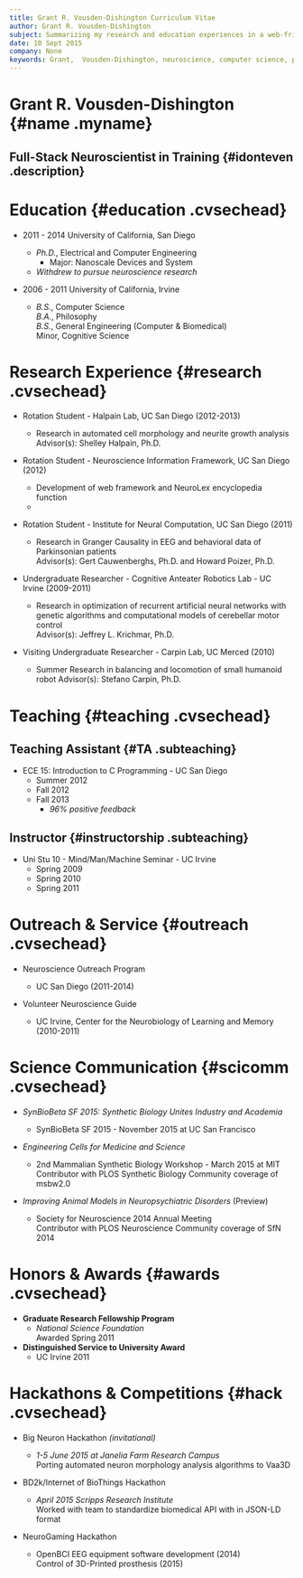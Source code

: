 ```yaml
---
title: Grant R. Vousden-Dishington Curriculum Vitae
author: Grant R. Vousden-Dishington
subject: Summarizing my research and education experiences in a web-friendly format
date: 10 Sept 2015
company: None
keywords: Grant,  Vousden-Dishington, neuroscience, computer science, programming, machine learning, electrophysiology, computational psychiatry, CV, curriculum vitae, teaching
---
```


# Grant R. Vousden-Dishington {#name .myname}

## Full-Stack Neuroscientist in Training {#idonteven .description}

# Education {#education .cvsechead}
* 2011 - 2014   University of California, San Diego
    + *Ph.D.*, Electrical and Computer Engineering
        - Major: Nanoscale Devices and System
    + *Withdrew to pursue neuroscience research*


* 2006 - 2011   University of California, Irvine
    + *B.S.*, Computer Science  
    *B.A.*, Philosophy  
    *B.S.*, General Engineering (Computer & Biomedical)  
    Minor, Cognitive Science

# Research Experience {#research .cvsechead}
* Rotation Student - Halpain Lab, UC San Diego (2012-2013)
    - Research in automated cell morphology and neurite growth analysis  
    Advisor(s): Shelley Halpain, Ph.D.

* Rotation Student - Neuroscience Information Framework, UC San Diego (2012)
    - Development of web framework and NeuroLex encyclopedia function
    - 
* Rotation Student - Institute for Neural Computation, UC San Diego (2011)
    - Research in Granger Causality in EEG and behavioral data of Parkinsonian patients  
    Advisor(s): Gert Cauwenberghs, Ph.D. and Howard Poizer, Ph.D.

* Undergraduate Researcher - Cognitive Anteater Robotics Lab - UC Irvine (2009-2011)
    - Research in optimization of recurrent artificial neural networks with genetic algorithms and computational models of cerebellar motor control  
    Advisor(s): Jeffrey L. Krichmar, Ph.D.

* Visiting Undergraduate Researcher - Carpin Lab, UC Merced (2010)
    - Summer Research in balancing and locomotion of small humanoid robot
    Advisor(s): Stefano Carpin, Ph.D.

# Teaching {#teaching .cvsechead}

## Teaching Assistant {#TA .subteaching}
* ECE 15: Introduction to C Programming - UC San Diego
    - Summer 2012  
    - Fall 2012  
    - Fall 2013
        + *96% positive feedback*

## Instructor {#instructorship .subteaching}
* Uni Stu 10 - Mind/Man/Machine Seminar - UC Irvine
    - Spring 2009  
    - Spring 2010  
    - Spring 2011

# Outreach & Service {#outreach .cvsechead}
* Neuroscience Outreach Program
    - UC San Diego (2011-2014)

* Volunteer Neuroscience Guide
    - UC Irvine, Center for the Neurobiology of Learning and Memory (2010-2011)

# Science Communication {#scicomm .cvsechead}
* *SynBioBeta SF 2015: Synthetic Biology Unites Industry and Academia*
    - SynBioBeta SF 2015 - November 2015 at UC San Francisco
    
* *Engineering Cells for Medicine and Science*
    - 2nd Mammalian Synthetic Biology Workshop - March 2015 at MIT  
    Contributor with PLOS Synthetic Biology Community coverage of msbw2.0

* *Improving Animal Models in Neuropsychiatric Disorders* (Preview)
    - Society for Neuroscience 2014 Annual Meeting  
    Contributor with PLOS Neuroscience Community coverage of SfN 2014

# Honors & Awards {#awards .cvsechead}
* **Graduate Research Fellowship Program**
    - *National Science Foundation*  
    Awarded Spring 2011
* **Distinguished Service to University Award**
    - UC Irvine 2011

# Hackathons & Competitions {#hack .cvsechead}
* Big Neuron Hackathon *(invitational)*
    - *1-5 June 2015 at Janelia Farm Research Campus*  
    Porting automated neuron morphology analysis algorithms to Vaa3D

* BD2k/Internet of BioThings Hackathon
    - *April 2015 Scripps Research Institute*  
    Worked with team to standardize biomedical API with in JSON-LD format

* NeuroGaming Hackathon
    - OpenBCI EEG equipment software development (2014)  
    Control of 3D-Printed prosthesis (2015)

# 